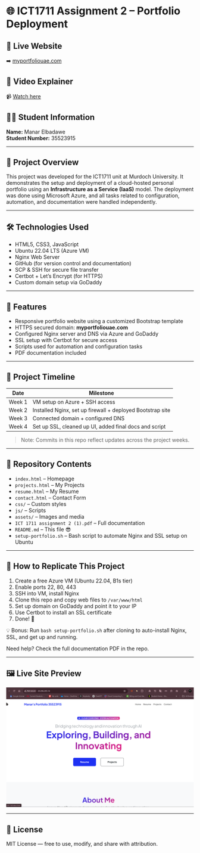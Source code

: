 # 🌐 ICT1711 Assignment 2 – Portfolio Deployment

## 🔗 Live Website  
➡️ [myportfoliouae.com](http://myportfoliouae.com)

## 🎥 Video Explainer  
📹 [Watch here](PASTE-YOUR-VIDEO-LINK-HERE)

## 👩‍🎓 Student Information  
**Name:** Manar Elbadawe  
**Student Number:** 35523915  

---

## 📁 Project Overview  
This project was developed for the ICT1711 unit at Murdoch University. It demonstrates the setup and deployment of a cloud-hosted personal portfolio using an **Infrastructure as a Service (IaaS)** model. The deployment was done using Microsoft Azure, and all tasks related to configuration, automation, and documentation were handled independently.

---

## 🛠️ Technologies Used  
- HTML5, CSS3, JavaScript  
- Ubuntu 22.04 LTS (Azure VM)  
- Nginx Web Server  
- GitHub (for version control and documentation)  
- SCP & SSH for secure file transfer  
- Certbot + Let’s Encrypt (for HTTPS)  
- Custom domain setup via GoDaddy

---

## 🚀 Features  
- Responsive portfolio website using a customized Bootstrap template  
- HTTPS secured domain: **myportfoliouae.com**  
- Configured Nginx server and DNS via Azure and GoDaddy  
- SSL setup with Certbot for secure access  
- Scripts used for automation and configuration tasks  
- PDF documentation included

---

## 📜 Project Timeline  
| Date | Milestone |
|------|-----------|
| Week 1 | VM setup on Azure + SSH access |
| Week 2 | Installed Nginx, set up firewall + deployed Bootstrap site |
| Week 3 | Connected domain + configured DNS |
| Week 4 | Set up SSL, cleaned up UI, added final docs and script |

> Note: Commits in this repo reflect updates across the project weeks.

---

## 📂 Repository Contents  
- `index.html` – Homepage  
- `projects.html` – My Projects  
- `resume.html` – My Resume  
- `contact.html` – Contact Form  
- `css/` – Custom styles  
- `js/` – Scripts  
- `assets/` – Images and media  
- `ICT 1711 assignment 2 (1).pdf` – Full documentation  
- `README.md` – This file 😎
- `setup-portfolio.sh` – Bash script to automate Nginx and SSL setup on Ubuntu

---

## 🧠 How to Replicate This Project  
1. Create a free Azure VM (Ubuntu 22.04, B1s tier)  
2. Enable ports 22, 80, 443  
3. SSH into VM, install Nginx  
4. Clone this repo and copy web files to `/var/www/html`  
5. Set up domain on GoDaddy and point it to your IP  
6. Use Certbot to install an SSL certificate 
8. Done! 🎉

💡 Bonus: Run `bash setup-portfolio.sh` after cloning to auto-install Nginx, SSL, and get up and running.

Need help? Check the full documentation PDF in the repo.

---

## 🖼️ Live Site Preview  
![Homepage Screenshot](https://github.com/manar365/portfolio-deployment/blob/master/image.png)

---
## 📢 License  
MIT License — free to use, modify, and share with attribution.

